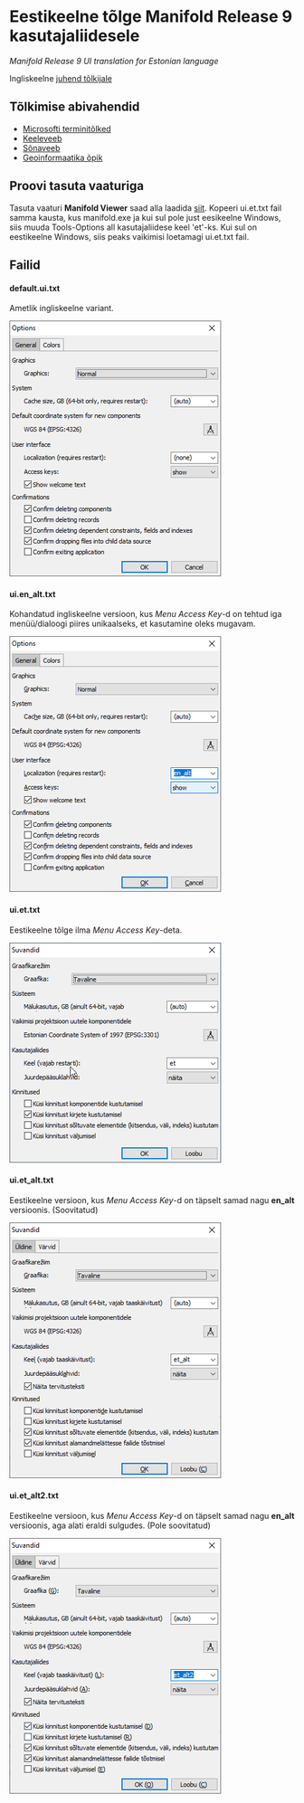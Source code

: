 # Eestikeelne tõlge Manifold Release 9 kasutajaliidesele
*Manifold Release 9 UI translation for Estonian language*

Ingliskeelne [juhend tõlkijale](http://www.manifold.net/doc/mfd9/localization.htm)

## Tõlkimise abivahendid
 * [Microsofti terminitõlked](https://msit.powerbi.com/view?r=eyJrIjoiODJmYjU4Y2YtM2M0ZC00YzYxLWE1YTktNzFjYmYxNTAxNjQ0IiwidCI6IjcyZjk4OGJmLTg2ZjEtNDFhZi05MWFiLTJkN2NkMDExZGI0NyIsImMiOjV9)
 * [Keeleveeb](http://www.keeleveeb.ee/)
 * [Sõnaveeb](https://sonaveeb.ee/)
 * [Geoinformaatika õpik](https://geoinformaatika.ut.ee/)
 

## Proovi tasuta vaaturiga
Tasuta vaaturi **Manifold Viewer** saad alla laadida [siit](http://manifold.net/updates/download_viewer.shtml "**Manifold Viewer**"). 
Kopeeri ui.et.txt fail samma kausta, kus manifold.exe ja kui sul pole just eesikeelne Windows, siis muuda Tools-Options all kasutajaliidese keel 'et'-ks. Kui sul on eestikeelne Windows, siis peaks vaikimisi loetamagi ui.et.txt fail. 

## Failid

#### default.ui.txt
Ametlik ingliskeelne variant.

![default](/images/default.png)

#### ui.en_alt.txt
Kohandatud ingliskeelne versioon, kus *Menu Access Key*-d on tehtud iga menüü/dialoogi piires unikaalseks, et kasutamine oleks mugavam.

![en_alt](/images/en_alt.png)

#### ui.et.txt
Eestikeelne tõlge ilma *Menu Access Key*-deta.

![et](/images/et.png)

#### ui.et_alt.txt
Eestikeelne versioon, kus *Menu Access Key*-d on täpselt samad nagu **en_alt** versioonis. (Soovitatud)

![et_alt](/images/et_alt.png)

#### ui.et_alt2.txt
Eestikeelne versioon, kus *Menu Access Key*-d on täpselt samad nagu **en_alt** versioonis, aga alati eraldi sulgudes. (Pole soovitatud)

![et_alt2](/images/et_alt2.png)

